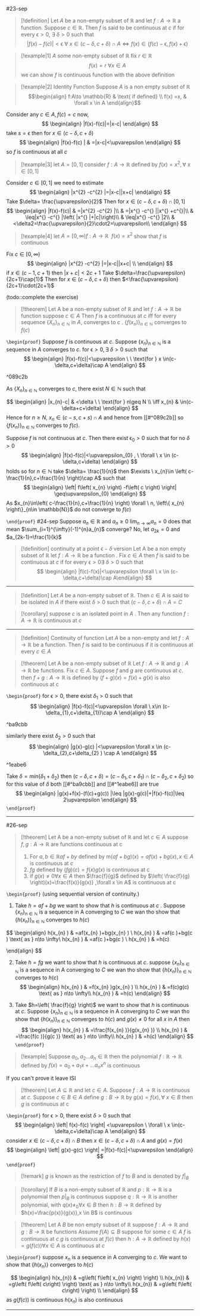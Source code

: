 #23-sep

> [!definition] 
>Let $A$ be a non-empty subset of $\mathbb{R}$ and let $f:A\to \mathbb{R}$ a function. Suppose $c\in \mathbb{R}$. Then $f$ is said to be continuous at $c$ if for every $\upvarepsilon>0$, $\exists \ \delta>0$ such that
>$$
>\left| f(x)-f(c) \right| <\upvarepsilon \ \forall \ x \in(c-\delta,c+\delta)\cap A \iff f(x)\in(f(c)-\upvarepsilon,f(x)+\upvarepsilon)
>$$
>


>[!example|1] 
> $A$ some non-empty subset of $\mathbb{R}$  fix $r\in \mathbb{R}$   
> $$ f(x)=r \ \forall x \in A$$
>  we can show $f$ is continuous function  with the above definition
>

> [!example|2] Identity Function
> Suppose $A$ is a non empty subset of $\mathbb{R}$ 
$$\begin{align}
f:A\to \mathbb{R} &  \text{ if defined}  \\
f(x) =x,  & \forall x \in A
\end{align}$$

Consider any $c\in A, f(c)=c$ 
now, 
$$
\begin{align}
|f(x)-f(c)|=|x-c|
\end{align}
$$
take $s=\upvarepsilon$ then for $x \in(c-\delta,c+\delta)$ 
$$
\begin{align}
	|f(x)-f(c)  | & =|x-c|<\upvarepsilon
\end{align}
$$
so $f$ is continuous at all $c$ 

> [!example|3] 
> let $A=[0,1]$
> consider $f:A\to \mathbb{R}$ defined by $f(x)=x^{2}, \forall \ x \in[0,1]$

Consider $c\in[0,1]$ 
we need to estimate 
$$
\begin{align}
|x^{2} -c^{2} |=|x-c||x+c|
\end{align}
$$
Take $\delta= \frac{\upvarepsilon}{2}$ Then for $x \in (c-\delta,c+\delta)\cap[0,1]$
$$
\begin{align}
|f(x)-f(c)| & =|x^{2} -c^{2} |\\
& =|x^{} -c^{} ||x^{} +c^{}|\\
& \leq|x^{} -c^{} |\left(   |x^{} |+|c|\right)\\
& \leq|x^{} -c^{} |2\\
& <\delta2=\frac{\upvarepsilon}{2}\cdot2=\upvarepsilon\\
\end{align}
$$

> [!example|4] 
> let $A=[0,\infty) f:A\to \mathbb{R} \ \  f(x)=x^{2}$
> show that $f$ is continuous

Fix $c\in[0,\infty)$ 
$$
\begin{align}
|x^{2} -c^{2} |=|x-c||x+c| \\
\end{align}
$$
if $x \in(c-1,c+1)$ then $|x+c|<2c+1$ 
Take $\delta=\frac{\upvarepsilon}{2c+1}\cap{1}$ 
Then for $x \in (c-\delta,c+\delta)$ then $<\frac{\upvarepsilon}{2c+1}\cdot(2c+1)$ 

(todo::complete the exercise)

> [!theorem] 
> Let A be a non-empty subset of $\mathbb{R}$ and let $f:A\to \mathbb{R}$ be function suppose $c\in A$ Then $f$ is a continuous at $c$ iff for every sequence $\left\{ X_{n} \right\}_{n\in \mathbb{N}}$ in $A$, converges to $c$ . $\left\{ f(x_{n}) \right\}_{n\in \mathbb{N}}$ converges to $f(c)$ 

 `\begin{proof}`
 Suppose $f$ is continuous at $c$. Suppose $\left\{ x_{n} \right\}_{n\in \mathbb{N}}$ is a sequence in $A$ converges to $c$.
 for $\upvarepsilon>0, \exists \ \delta>0$ such that
 $$
\begin{align}
|f(x)-f(c)|<\upvarepsilon \ \  \text{for } x \in(c-\delta,c+\delta)\cap A
\end{align}
$$

^089c2b

As $\left\{ X_{n} \right\}_{n\in \mathbb{N}}$ converges to $c$, there exist $N\in \mathbb{N}$ such that 

$$
\begin{align}
|x_{n}-c| & <\delta \ \ \text{for } n\geq N \\
\iff x_{n} & \in(c-\delta+c+\delta) 
\end{align}
$$
Hence for $n\geq N$, $x_{n}\in(c-s,c+s)\cap A$ and hence from [[#^089c2b]] 
so $\left\{ f\left( x_{n} \right) \right\}_{n\in \mathbb{N}}$ converges to $f(c)$.

Suppose $f$ is not continuous at $c$. Then there exist $\upvarepsilon_{0}>0$ such that for no $\delta>0$
$$
\begin{align}
|f(x)-f(c)|<\upvarepsilon_{0} , \ \forall \ x \in (c-\delta,c+\delta) 
\end{align}
$$
holds
so for $n\in \mathbb{N}$ take $\delta= \frac{1}{n}$ then $\exists \ x_{n}\in \left( c-\frac{1}{n},c+\frac{1}{n} \right)\cap A$ 
such that 
$$
\begin{align}
\left| f\left( x_{n}  \right) -f\left( c \right)  \right| \geq\upvarepsilon_{0} 
\end{align}
$$
As $x_{n}\in\left( c-\frac{1}{n},c+\frac{1}{n} \right) \forall \ n, \left\{ x_{n} \right\}_{n\in \mathbb{N}}$ do not converge to $f(c)$

`\end{proof}`
#24-sep 
Suppose $a_{n}\in \mathbb{R}$ and $a_{n}\geq{0}$ $\lim_{ n \to \infty }a_{n}=0$ does that mean $\sum_{i=1}^{\infty}(-1)^{n}a_{n}$ converge?
No, let $a_{2k}=0$ and $a_{2k-1}=\frac{1}{k}$ 

> [!definition] continuity at a point  $\upvarepsilon-\delta$ version
> Let A be a non empty subset of $\mathbb{R}$ let $f:A\to \mathbb{R}$ be a function .
> Fix $c\in A$ then $f$ is said to be continuous at $c$ if for every $\upvarepsilon>0 \exists \ \delta>0$ such that
$$
\begin{align}
|f(c)-f(x)|<\upvarepsilon \forall \ x \in (c-\delta,c+\delta)\cap A\end{align}
$$

---
> [!definition] 
> Let $A$ be a non-empty subset of $\mathbb{R}$. Then $c\in A$ is said to be isolated in $A$ if there exist $\delta>0$ such that 
> $(c-\delta,c+\delta)\cap A={C}$ 

> [!corollary] 
> suppose $c$ is an isolated point in $A$ . Then any function $f:A\to \mathbb{R}$ is continuous at $c$ 

 ---
> [!definition] Continuity of function
> Let $A$ be a non-empty and let $f:A\to \mathbb{R}$ be a function. Then $f$ is said to be continuous if it is continuous at every $c\in A$

 > [!theorem] 
> Let A be a non-empty subset of $\mathbb{R}$ Let $f:A\to \mathbb{R}$ and $g:A\to \mathbb{R}$ be functions. Fix $c\in A$. Suppose $f$ and $g$ are continuous at $c$. 
> then $f+g:A\to \mathbb{R}$ is defined by $(f+g)(x)=f(x)+g(x)$
> is also continuous at c

`\begin{proof}`
for $\upvarepsilon>0$, there exist $\delta_{1}>0$ such that
$$
\begin{align}
|f(x)-f(c)|<\upvarepsilon \forall \ x\in (c-\delta_{1},c+\delta_{1})\cap A
\end{align}
$$

^ba9cbb

similarly there exist $\delta_{2}>0$ such that
$$
\begin{align}
	|g(x)-g(c) |<\upvarepsilon \forall x \in (c-\delta_{2},c+\delta_{2} ) \cap A
\end{align}
$$

^1eabe6

Take $\delta=min\{ \delta_{1}+\delta_{2} \}$ then $(c-\delta,c+\delta)=(c-\delta_{1},c+\delta_{1})\cap(c-\delta_{2},c+\delta_{2})$
so for this value of $\delta$ both [[#^ba9cbb]] and [[#^1eabe6]] are true
$$
\begin{align}
							|g(x)+f(x)-(f(c)+g(c)) |\leq |g(x)-g(c)|+|f(x)-f(c)|\leq 2\upvarepsilon
\end{align}
$$
`\end{proof}`

---

#26-sep 

> [!theorem] 
> Let A be a non-empty subset of $\mathbb{R}$ and let $c\in A$ suppose $f,g:A\to \mathbb{R}$  are functions continuous at c
> 1. For $a,b\in \mathbb{R} af+by$ defined by m$(af+bg)(x)=af(x)+bg(x),x \in A$ is continuous at $c$  
> 2. $fg$ defined by $(fg)(c)=f(x)g(x)$ is continuous at c
> 3. if $g(x)\neq0 \forall x \in A$ then $\frac{f}{g}$ defined by $\left( \frac{f}{g} \right)(x)=\frac{f(x)}{g(x)} ,\forall x \in A$ is continuous at c

`\begin{proof}`
(using sequential version of continuity.)
1. Take $h=af+bg$ we want to show that $h$ is continuous at $c$ .
Suppose $\left\{ x_{n} \right\}_{n\in \mathbb{N}}$ is a sequence in A converging to $C$ we wan tho show that $\left\{ h(x_{n}) \right\}_{n\in \mathbb{N}}$ converges to $h(c)$

$$
\begin{align}
h(x_{n} ) & =af(x_{n} )+bg(x_{n} ) \\
h(x_{n} ) & =af(c )+bg(c )  \text{ as } n\to \infty\\
h(x_{n} ) & =af(c )+bg(c ) \\
h(x_{n} ) & =h(c)

\end{align}
$$

2. Take $h=fg$ we want to show that $h$ is continuous at $c$.
suppose $\left\{ x_{n} \right\}_{n\in \mathbb{N}}$ is a sequence in A converging to $C$ we wan tho show that $\left\{ h(x_{n}) \right\}_{n\in \mathbb{N}}$ converges to $h(c)$
$$
\begin{align}
h(x_{n} ) & =f(x_{n} )g(x_{n} ) \\
h(x_{n} ) & =f(c)g(c)  \text{ as } n\to \infty\\
h(x_{n} ) & =h(c)
\end{align}
$$

3. Take $h=\left( \frac{f}{g} \right)$ we want to show that $h$ is continuous at $c$.
Suppose $\left\{ x_{n} \right\}_{n\in \mathbb{N}}$ is a sequence in A converging to $C$ we wan tho show that $\left\{ h(x_{n}) \right\}_{n\in \mathbb{N}}$  converges to $h(c)$ and $g(x)\neq0$ for all $x$ in $A$ then
$$
\begin{align}
h(x_{n} ) & =\frac{f(x_{n} )}{g(x_{n} )} \\
h(x_{n} ) & =\frac{f(c )}{g(c )} \text{ as } n\to \infty\\ 
h(x_{n} ) & =h(c)
\end{align}
$$
`\end{proof}`

> [!example] 
> Suppose $a_{0},a_{2}\dots a_{n} \in \mathbb{R}$ then the polynomial $f:\mathbb{R}\to \mathbb{R}$  defined by $f(x)=a_{0}+a_{1}x+\dots a_{n}x^{n}$ is continuous

If you can't prove it leave ISI

> [!theorem] 
> Let $A\subseteq \mathbb{R}$ and let $c\in A$. Suppose $f:A\to \mathbb{R}$ is continuous at $c$. Suppose $c\in B\in A$ define $g:B\to \mathbb{R}$ by $g(x)=f(x), \forall \ x \in B$ then $g$ is continuous at c

`\begin{proof}`
for $\upvarepsilon>0,$ there exist $\delta>0$ such that
$$
\begin{align}
		\left| f(x)-f(c) \right| <\upvarepsilon  \ \forall \ x \in(c-\delta,c+\delta)\cap A
\end{align}
$$
consider $x \in(c-\delta,c+\delta)\cap B$ then $x \in(c-\delta,c+\delta)\cap A$ and $g(x)=f(x)$
$$
\begin{align}
		\left| g(x)-g(c) \right| =|f(x)-f(c)|<\upvarepsilon
\end{align}
$$
`\end{proof}`

> [!remark] 
> $g$ is known as the restriction of $f$ to $B$ and is denoted by $f|_{B}$ 

> [!corollary] 
> If $B$ is a non-empty subset of $\mathbb{R}$ and $p:\mathbb{R}\to \mathbb{R}$  is a polynomial then $p|_{B}$ is continuous
> suppose $q:\mathbb{R}\to \mathbb{R}$ is another polynomial, with $q(x)\neq_{0} \forall x \in B$
> then $h:B\to \mathbb{R}$ defined by
> $h(x)=\frac{p(x)}{g(x)},x \in B$ is continuous  

> [!theorem] 
> Let A $B$ be non empty subset of $\mathbb{R}$ 
> suppose $f:A\to \mathbb{R}$ and $g:B\to \mathbb{R}$ be functions
> Assume $f(A)\subseteq B$ suppose for some $c\in A$ $f$ is continuous at $c$ $g$ is continuous at $f(c)$
> then $h:A\to \mathbb{R}$ defined by 
> $h(x)=g(f(c)) \forall x \in A$ is continuous at $c$


`\begin{proof}`
suppose ${x_{n}}$ is a sequence in A converging to $c$. 
We want to show that $\left\{ h(x_{n})\right\}$ converges to $h(c)$ 

$$
\begin{align}
h(x_{n})  & =g\left( f\left( x_{n}  \right)  \right)  \\
h(x_{n}) &  =g\left( f\left( c\right)  \right)  \text{ as } n\to \infty\\ 
h(x_{n})  & =g\left( f\left( c\right)  \right)  \\
\end{align}
$$
as $g(f(c))$ is continuous $h(x_{n})$ is also continuous

---
